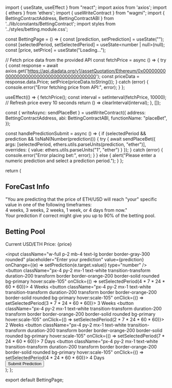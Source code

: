 import { useState, useEffect } from "react";
import axios from 'axios';
import { ethers } from 'ethers';
import { useWriteContract } from "wagmi";
import { BettingContractAddress, BettingContractABI } from '../lib/constants/BettingContract';
import styles from '../styles/betting.module.css';

const BettingPage = () => {
  const [prediction, setPrediction] = useState<string>("");
  const [selectedPeriod, setSelectedPeriod] = useState<number | null>(null);
  const [price, setPrice] = useState<string>("Loading...");

  // Fetch price data from the provided API
  const fetchPrice = async () => {
    try {
      const response = await axios.get('https://api.diadata.org/v1/assetQuotation/Ethereum/0x0000000000000000000000000000000000000000');
      const priceData = response.data.Price;
      setPrice(priceData.toString());
    } catch (error) {
      console.error("Error fetching price from API:", error);
    }
  };

  useEffect(() => {
    fetchPrice();
    const interval = setInterval(fetchPrice, 10000); // Refresh price every 10 seconds
    return () => clearInterval(interval);
  }, []);

  const { writeAsync: sendPlaceBet } = useWriteContract({
    address: BettingContractAddress,
    abi: BettingContractABI,
    functionName: "placeBet",
  });

  const handlePredictionSubmit = async () => {
    if (selectedPeriod && prediction && !isNaN(Number(prediction))) {
      try {
        await sendPlaceBet({
          args: [selectedPeriod, ethers.utils.parseUnits(prediction, "ether")],
          overrides: { value: ethers.utils.parseUnits("1", "ether") }
        });
      } catch (error) {
        console.error("Error placing bet:", error);
      }
    } else {
      alert("Please enter a numeric prediction and select a prediction period.");
    }
  };

  return (
    <div className="flex max-w-4xl p-10 mx-auto">
      <div className="p-4 mr-16 bg-gray-900 rounded-lg">
        <h2 className="mb-2 text-2xl font-bold">ForeCast Info</h2>
        <p className="text-lg">"You are predicting that the price of ETH/USD will reach "your" specific value in one of the following timeframes:<br /> 4 weeks, 3 weeks, 2 weeks, 1 week, or 4 days from now."<br />Your prediction if correct might give you up to 90% of the betting pool. </p>
      </div>
      <div className="flex flex-col items-center w-full">
        <div className="mb-8 text-center">
          <h2 className="mb-2 text-3xl font-bold">Betting Pool</h2>
          <p className="text-lg">Current USD/ETH Price: {price}</p>
        </div>
        <input
          className="w-full p-2 mb-4 text-lg border border-gray-300 rounded"
          placeholder="Enter your prediction"
          value={prediction}
          onChange={(e) => setPrediction(e.target.value)}
          type="number"
        />
        <div className="flex justify-between w-full mb-6">
          <button className="px-4 py-2 mx-1 text-white transition-transform duration-200 transform border border-orange-200 border-solid rounded bg-primary hover:scale-105" onClick={() => setSelectedPeriod(4 * 7 * 24 * 60 * 60)}>
            4 Weeks
          </button>
          <button className="px-4 py-2 mx-1 text-white transition-transform duration-200 transform border border-orange-200 border-solid rounded bg-primary hover:scale-105" onClick={() => setSelectedPeriod(3 * 7 * 24 * 60 * 60)}>
            3 Weeks
          </button>
          <button className="px-4 py-2 mx-1 text-white transition-transform duration-200 transform border border-orange-200 border-solid rounded bg-primary hover:scale-105" onClick={() => setSelectedPeriod(2 * 7 * 24 * 60 * 60)}>
            2 Weeks
          </button>
          <button className="px-4 py-2 mx-1 text-white transition-transform duration-200 transform border border-orange-200 border-solid rounded bg-primary hover:scale-105" onClick={() => setSelectedPeriod(7 * 24 * 60 * 60)}>
            7 Days
          </button>
          <button className="px-4 py-2 mx-1 text-white transition-transform duration-200 transform border border-orange-200 border-solid rounded bg-primary hover:scale-105" onClick={() => setSelectedPeriod(4 * 24 * 60 * 60)}>
            4 Days
          </button>
        </div>
        <button className="px-6 py-2 mb-4 text-white transition-transform duration-200 transform bg-green-700 border border-green-300 rounded-full hover:scale-105" onClick={handlePredictionSubmit}>
          Submit Prediction
        </button>
      </div>
    </div>
  );
};

export default BettingPage;